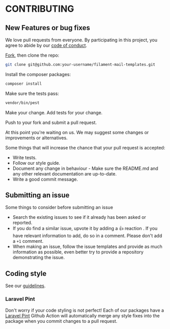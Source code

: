 # CONTRIBUTING

## New Features or bug fixes

We love pull requests from everyone. By participating in this project, you agree to abide by our [code of conduct](CODE_OF_CONDUCT.md).

[Fork](https://docs.github.com/en/get-started/quickstart/fork-a-repo), then clone the repo:

```bash
git clone git@github.com:your-username/filament-mail-templates.git
```

Install the composer packages:

```bash
composer install
```

Make sure the tests pass:

```bash
vendor/bin/pest
```

Make your change. Add tests for your change.

Push to your fork and submit a pull request.

At this point you're waiting on us. We may suggest some changes or improvements or alternatives.

Some things that will increase the chance that your pull request is accepted:

-   Write tests.
-   Follow our style guide.
-   Document any change in behaviour - Make sure the README.md and any other relevant documentation are up-to-date.
-   Write a good commit message.

## Submitting an issue

Some things to consider before submitting an issue

-   Search the existing issues to see if it already has been asked or reported.
-   If you do find a similar issue, upvote it by adding a 👍 reaction . If you have relevant information to add, do so in a comment. Please don't add a `+1` comment.
-   When making an issue, follow the issue templates and provide as much information as possible, even better try to provide a repository demonstrating the issue.

## Coding style

See our [guidelines](https://guidelines.codedor.be/coding-standards/php).

### Laravel Pint

Don't worry if your code styling is not perfect! Each of our packages have a [Laravel Pint](https://github.com/laravel/pint) Github Action will automatically merge any style fixes into the package when you commit changes to a pull request.
